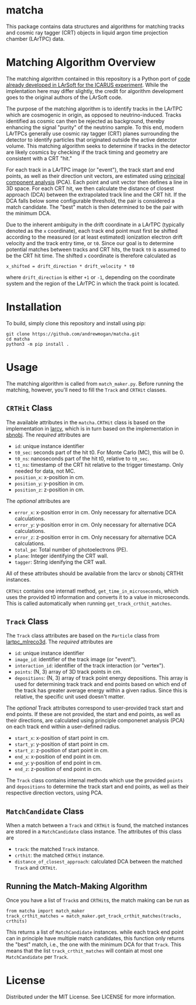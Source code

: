 # matcha
This package contains data structures and algorithms for matching tracks and cosmic ray tagger (CRT) objects in liquid argon time projection chamber (LArTPC) data.

# Matching Algorithm Overview

The matching algorithm contained in this repository is a Python port of [code already developed in LArSoft for the ICARUS experiment](https://github.com/SBNSoftware/icaruscode/blob/develop/icaruscode/CRT/CRTUtils/CRTT0MatchAlg.h). While the implentation here may differ slightly, the credit for algorithm development goes to the original authors of the LArSoft code. 

The purpose of the matching algorithm is to identify tracks in the LArTPC which are cosmogenic in origin, as opposed to neutrino-induced. Tracks identified as cosmic can then be rejected as background, thereby enhancing the signal "purity" of the neutrino sample. To this end, modern LArTPCs generally use cosmic ray tagger (CRT) planes surrounding the detector to identify particles that originated outside the active detector volume. This matching algorithm seeks to determine if tracks in the detector are likely cosmics by checking if the track timing and geometry are consistent with a CRT "hit."

For each track in a LArTPC image (or "event"), the track start and end points, as well as their direction unit vectors, are estimated using [principal component analysis](https://en.wikipedia.org/wiki/Principal_component_analysis) (PCA). Each point and unit vector then defines a line in 3D space. For each CRT hit, we then calculate the distance of closest approach (DCA) between the extrapolated track line and the CRT hit. If the DCA falls below some configurable threshold, the pair is considered a match candidate. The "best" match is then determined to be the pair with the minimum DCA. 

Due to the inherent ambiguity in the drift coordinate in a LArTPC (typically denoted as the `x` coordinate), each track end point must first be shifted according to the measured (or at least estimated) ionization electron drift velocity and the track entry time, or `t0`. Since our goal is to determine potential matches between tracks and CRT hits, the track `t0` is assumed to be the CRT hit time. The shifted `x` coordinate is therefore calculated as
```
x_shifted = drift_direction * drift_velocity * t0
```

where `drift_direction` is either `+1` or `-1`, depending on the coordinate system and the region of the LArTPC in which the track point is located.

# Installation
To build, simply clone this repository and install using pip:
```
git clone https://github.com/andrewmogan/matcha.git
cd matcha
python3 -m pip install .
```

# Usage
The matching algorithm is called from `match_maker.py`. Before running the matching, however, you'll need to fill the `Track` and `CRTHit` classes. 

## `CRTHit` Class
The available attributes in the `matcha.CRTHit` class is based on the implementation in [larcv](https://github.com/DeepLearnPhysics/larcv2/blob/develop/larcv/core/DataFormat/CRTHit.h), which is in turn based on the implementation in [sbnobj](https://github.com/SBNSoftware/sbnobj/blob/develop/sbnobj/Common/CRT/CRTHit.hh). The _required_ attributes are
- `id`: unique instance identifier
- `t0_sec`: seconds part of the hit t0. For Monte Carlo (MC), this will be 0. 
- `t0_ns`: nanoseconds part of the hit t0, relative to `t0_sec`. 
- `t1_ns`: timestamp of the CRT hit relative to the trigger timestamp. Only needed for data, not MC.
- `position_x`: x-position in cm.
- `position_y`: y-position in cm.
- `position_z`: z-position in cm.

The _optional_ attributes are
- `error_x`: x-position error in cm. Only necessary for alternative DCA calculations. 
- `error_y`: y-position error in cm. Only necessary for alternative DCA calculations. 
- `error_z`: z-position error in cm. Only necessary for alternative DCA calculations. 
- `total_pe`: Total number of photoelectrons (PE).
- `plane`: Integer identifying the CRT wall.
- `tagger`: String idenifying the CRT wall.

All of these attributes should be available from the larcv or sbnobj CRTHit instances. 

`CRTHit` contains one internatl method, `get_time_in_microseconds`, which uses the provided t0 information and converts it to a value in microseconds. This is called automatically when running `get_track_crthit_matches`. 

## `Track` Class
The `Track` class attributes are based on the `Particle` class from [lartpc_mlreco3d](https://github.com/DeepLearnPhysics/lartpc_mlreco3d/blob/develop/analysis/classes/Particle.py). The _required_ attributes are
- `id`: unique instance identifier
- `image_id`: identifier of the track image (or "event").
- `interaction_id`: identifier of the track interaction (or "vertex").
- `points`: (N, 3) array of 3D track points in cm.
- `depositions`: (N, 3) array of track point energy depositions. This array is used for determining track track and end points based on which end of the track has greater average energy within a given radius. Since this is relative, the specific unit used doesn't matter.

The _optional_ Track attributes correspond to user-provided track start and end points. If these are not provided, the start and end points, as well as their directions, are calculated using principle componenet analysis (PCA) on each track end within a user-defined radius. 
- `start_x`: x-position of start point in cm.
- `start_y`: y-position of start point in cm.
- `start_z`: z-position of start point in cm.
- `end_x`: x-position of end point in cm.
- `end_y`: y-position of end point in cm.
- `end_z`: z-position of end point in cm.

The `Track` class contains internal methods which use the provided `points` and `depositions` to determine the track start and end points, as well as their respective direction vectors, using PCA. 

## `MatchCandidate` Class

When a match between a `Track` and `CRTHit` is found, the matched instances are stored in a `MatchCandidate` class instance. The attributes of this class are
- `track`: the matched `Track` instance.
- `crthit`: the matched `CRTHit` instance.
- `distance_of_closest_approach`: calculated DCA between the matched `Track` and `CRTHit`. 

## Running the Match-Making Algorithm

Once you have a list of `Track`s and `CRTHit`s, the match making can be run as
```
from matcha import match_maker
track_crthit_matches = match_maker.get_track_crthit_matches(tracks, crthits)
```

This returns a list of `MatchCandidate` instances. while each track end point can in principle have multiple match candidates, this function only returns the "best" match, i.e., the one with the minimum DCA for that `Track`. This means that the list `track_crthit_matches` will contain at most one `MatchCandidate` per `Track`. 

# License
Distributed under the MIT License. See LICENSE for more information.






















